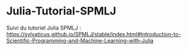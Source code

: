 # Julia-Tutorial-SPMLJ
Suivi du tutoriel Julia SPMLJ : https://sylvaticus.github.io/SPMLJ/stable/index.html#Introduction-to-Scientific-Programming-and-Machine-Learning-with-Julia
